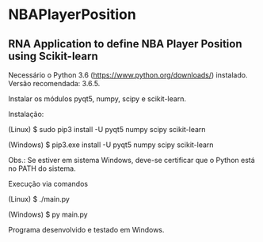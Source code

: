# NBAPlayerPosition
 
## RNA Application to define NBA Player Position using Scikit-learn 

Necessário o Python 3.6 (https://www.python.org/downloads/) instalado. Versão recomendada: 3.6.5.

Instalar os módulos pyqt5, numpy, scipy e scikit-learn. 

Instalação:

(Linux) $ sudo pip3 install -U pyqt5 numpy scipy scikit-learn

(Windows) $ pip3.exe install -U pyqt5 numpy scipy scikit-learn

Obs.: Se estiver em sistema Windows, deve-se certificar que o Python está no PATH do sistema.

Execução via comandos

(Linux) $ ./main.py

(Windows) $ py main.py


Programa desenvolvido e testado em Windows.
